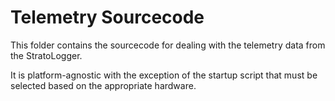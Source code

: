 # Telemetry Sourcecode

This folder contains the sourcecode for dealing with the telemetry data from the StratoLogger.

It is platform-agnostic with the exception of the startup script that must be selected based on the appropriate hardware.

